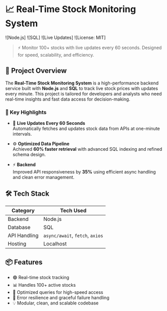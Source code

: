 # 📈 Real-Time Stock Monitoring System

![Node.js]
![SQL]
![Live Updates]
![License: MIT]

> ⚡ Monitor 100+ stocks with live updates every 60 seconds. Designed for speed, scalability, and efficiency.

## 🚀 Project Overview

The **Real-Time Stock Monitoring System** is a high-performance backend service built with **Node.js** and **SQL** to track live stock prices with updates every minute. This project is tailored for developers and analysts who need real-time insights and fast data access for decision-making.

### 🧠 Key Highlights

- 🔄 **Live Updates Every 60 Seconds**  
  Automatically fetches and updates stock data from APIs at one-minute intervals.

- ⚙️ **Optimized Data Pipeline**  
  Achieved **60% faster retrieval** with advanced SQL indexing and refined schema design.

- ⚡ **Backend**  
  Improved API responsiveness by **35%** using efficient async handling and clean error management.

## 🛠️ Tech Stack

| Category      | Tech Used                      
|---------------|--------------------------------
| Backend       |  Node.js
| Database      | SQL
| API Handling  | `async/await`, `fetch`, `axios` 
| Hosting       | Localhost

## 📦 Features

- 🟢 Real-time stock tracking
- 📊 Handles 100+ active stocks
- 🧮 Optimized queries for high-speed access
- 🚨 Error resilience and graceful failure handling
- 💡 Modular, clean, and scalable codebase
  
